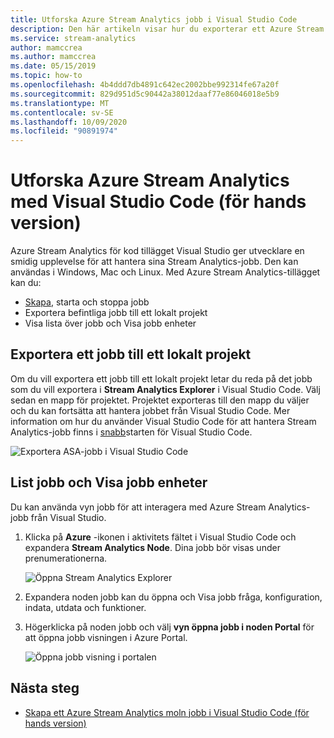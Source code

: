 ```yaml
---
title: Utforska Azure Stream Analytics jobb i Visual Studio Code
description: Den här artikeln visar hur du exporterar ett Azure Stream Analytics jobb till ett lokalt projekt, listar jobb och Visa jobb enheter.
ms.service: stream-analytics
author: mamccrea
ms.author: mamccrea
ms.date: 05/15/2019
ms.topic: how-to
ms.openlocfilehash: 4b4ddd7db4891c642ec2002bbe992314fe67a20f
ms.sourcegitcommit: 829d951d5c90442a38012daaf77e86046018e5b9
ms.translationtype: MT
ms.contentlocale: sv-SE
ms.lasthandoff: 10/09/2020
ms.locfileid: "90891974"
---
```

# <a name="explore-azure-stream-analytics-with-visual-studio-code-preview"></a>Utforska Azure Stream Analytics med Visual Studio Code (för hands version)

Azure Stream Analytics för kod tillägget Visual Studio ger utvecklare en smidig upplevelse för att hantera sina Stream Analytics-jobb. Den kan användas i Windows, Mac och Linux. Med Azure Stream Analytics-tillägget kan du:

- [Skapa](quick-create-visual-studio-code.md), starta och stoppa jobb
- Exportera befintliga jobb till ett lokalt projekt
- Visa lista över jobb och Visa jobb enheter

## <a name="export-a-job-to-a-local-project"></a>Exportera ett jobb till ett lokalt projekt

Om du vill exportera ett jobb till ett lokalt projekt letar du reda på det jobb som du vill exportera i **Stream Analytics Explorer** i Visual Studio Code. Välj sedan en mapp för projektet. Projektet exporteras till den mapp du väljer och du kan fortsätta att hantera jobbet från Visual Studio Code. Mer information om hur du använder Visual Studio Code för att hantera Stream Analytics-jobb finns i [snabb](quick-create-visual-studio-code.md)starten för Visual Studio Code.

![Exportera ASA-jobb i Visual Studio Code](./media/vscode-explore-jobs/export-job.png)

## <a name="list-job-and-view-job-entities"></a>List jobb och Visa jobb enheter

Du kan använda vyn jobb för att interagera med Azure Stream Analytics-jobb från Visual Studio.


1. Klicka på **Azure** -ikonen i aktivitets fältet i Visual Studio Code och expandera **Stream Analytics Node**. Dina jobb bör visas under prenumerationerna.

   ![Öppna Stream Analytics Explorer](./media/vscode-explore-jobs/open-explorer.png)

2. Expandera noden jobb kan du öppna och Visa jobb fråga, konfiguration, indata, utdata och funktioner. 

3. Högerklicka på noden jobb och välj **vyn öppna jobb i noden Portal** för att öppna jobb visningen i Azure Portal.

   ![Öppna jobb visning i portalen](./media/vscode-explore-jobs/open-job-view.png)

## <a name="next-steps"></a>Nästa steg

* [Skapa ett Azure Stream Analytics moln jobb i Visual Studio Code (för hands version)](quick-create-visual-studio-code.md)
